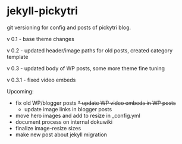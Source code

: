 # jekyll-pickytri

git versioning for config and posts of pickytri blog.

v 0.1 - base theme changes

v 0.2 - updated header/image paths for old posts, created category template

v 0.3 - updated body of WP posts, some more theme fine tuning

v 0.3.1 - fixed video embeds

Upcoming:
 * fix old WP/blogger posts
   ~~* update WP video embeds in WP posts~~
   * update image links in blogger posts
 * move hero images and add to resize in _config.yml
 * document process on internal dokuwiki
 * finalize image-resize sizes
 * make new post about jekyll migration
